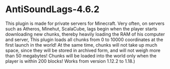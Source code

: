 # AntiSoundLags-4.6.2
This plugin is made for private servers for Minecraft. Very often, on servers such as Atheros, Minehut, ScalaCube, lags begin when the player starts downloading new chunks, thereby heavily loading the RAM of his computer and server, This plugin loads all chunks from 0 to 10000 coordinates at the first launch in the world! At the same time, chunks will not take up much space, since they will be stored in archived form, and will not weigh more than 50 megabytes! Chunks will be loaded into the world only when the player is within 200 blocks! Works from version 1.12.2 to 1.18.)
